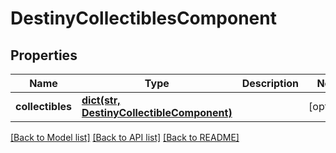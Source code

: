 # DestinyCollectiblesComponent

## Properties
Name | Type | Description | Notes
------------ | ------------- | ------------- | -------------
**collectibles** | [**dict(str, DestinyCollectibleComponent)**](DestinyCollectibleComponent.md) |  | [optional] 

[[Back to Model list]](../README.md#documentation-for-models) [[Back to API list]](../README.md#documentation-for-api-endpoints) [[Back to README]](../README.md)


